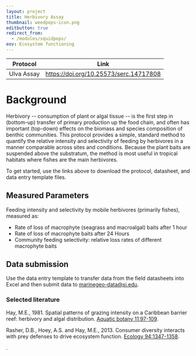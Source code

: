 ```yaml
---
layout: project
title: Herbivory Assay
thumbnail: weedpops-icon.png
editbutton: true
redirect_from:
  - /modules/squidpops/
eov: Ecosystem functioning
---
```


| Protocol  | Link | 
| ------------- | ------------- | 
| Ulva Assay  | https://doi.org/10.25573/serc.14717808 |

# Background

Herbivory -- consumption of plant or algal tissue -- is the first step in (bottom-up) transfer of primary production up the food chain, and often has important (top-down) effects on the biomass and species composition of benthic communities. This protocol provides a simple, standard method to quantify the relative intensity and selectivity of feeding by herbivores in a manner comparable across sites and conditions. Because the plant baits are suspended above the substratum, the method is most useful in tropical habitats where fishes are the main herbivores.  

To get started, use the links above to download the protocol, datasheet, and data entry template files.


## Measured Parameters
Feeding intensity and selectivity by mobile herbivores (primarily fishes), measured as:
  - Rate of loss of macrophyte (seagrass and macroalgal) baits after 1 hour
  - Rate of loss of macrophyte baits after 24 Hours
  - Community feeding selectivity: relative loss rates of different macrophyte baits


## Data submission

Use the data entry template to transfer data from the field datasheets into Excel and then submit data to <a href="mailto:marinegeo-data@si.edu">marinegeo-data@si.edu</a>.


### Selected literature

Hay, M.E., 1981. Spatial patterns of grazing intensity on a Caribbean barrier reef: herbivory and algal distribution. <a href="https://www.sciencedirect.com/science/article/pii/0304377081900516">Aquatic botany 11:97-109</a>.

Rasher, D.B., Hoey, A.S. and Hay, M.E., 2013. Consumer diversity interacts with prey defenses to drive ecosystem function. <a href="https://esajournals.onlinelibrary.wiley.com/doi/abs/10.1890/12-0389.1">Ecology 94:1347-1358</a>.

.
